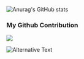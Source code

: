 

![Anurag's GitHub stats](https://github-readme-stats.vercel.app/api?username=abinzzz&count_private=true&show_icons=true&theme=tokyonight)

### My Github Contribution

![](https://raw.githubusercontent.com/abinzzz/abinzzz/main/assets/github-contribution-grid-snake.svg)

<!--START_SECTION:waka-->
<img
  src="https://github.com/abinzzz/abinzzz/blob/main/images/stat.svg"
  alt="Alternative Text"
/>
<!--END_SECTION:waka-->


